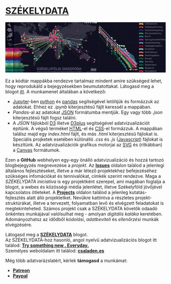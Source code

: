 [SZÉKELYDATA](http://csaladenes.egologo.ro/)
========
[![Alt text](header.jpg "Optional title")](http://csaladenes.egologo.ro/)  
  
Ez a kódtár mappákba rendezve tartalmaz mindent amire szükséged lehet, hogy reprodukáld a bejegyzésekben beumutatottakat. 
Látogasd meg a blogot [itt](http://csaladenes.egologo.ro/). 
A munkamenet általában a következő:
  - [Jupyter](http://jupyter.org)-ben [python](http://python.org) és [pandas](http://pandas.pydata.org) segítségével letöltjük és formázzuk az adatokat. Ehhez ez _.ipynb_ kiterjesztésű fájlt keressél a mappában.
  - _Pandas_-al az adatokat [JSON](http://json.org) formátumba mentjük. Egy vagy több _.json_ kiterjesztésű fájlt fogsz találni.
  - A _JSON_ fájlokból [D3](http://d3js.org) illetve [D3plus](http://d3plus.org) segítségével adatvizualizációt építünk. A végső terméket [HTML](https://www.w3schools.com/html/default.asp)-el és [CSS](https://www.w3schools.com/html/html_css.asp)-el formázzuk. A mappában  találsz majd egy _index.html_ fájlt, és más _.html_ kiterjesztésű fájlokat is. Speciális projketek esetében különálló _.css_ és _.js_ ([Javascript](https://www.javascript.com/)) fájlokat is készítünk. Az adatvizualizációk grafikus motorjai az [SVG](https://www.w3schools.com/html/html5_svg.asp) és (ritkábban) a [Canvas](https://www.w3schools.com/html/html5_canvas.asp) formátumok.
  
Ezen a __GitHub__ webhelyen egy-egy önálló adatvizualizáció és hozzá tartozó blogbejegyzés megnevezése a _projekt_. Az __[Issues](https://github.com/csaladenes/szekelydata/issues)__ oldalon találod a jelenlegi általános fejlesztéseket, illetve a már létező projektekhez befejezéséhez szükséges infomációkat és tennivalókat, címkék szerint rendezve. Maga a _SZÉKELYDATA iniciatíva_ is egy projektként szerepel, ami magában foglalja a blogot, a webes és közösségi média jelenlétet, illetve Székelyföld jövőjével kapcsolatos ötleteket. A __[Projects](https://github.com/csaladenes/szekelydata/projects)__ oldalon találod a jelenleg kutatás-fejlesztés alatt álló projektetket. Nevükre kattintva a részletes projekt-struktúrákat, illetve a tervezett, folyamatban levő és elvégzett feladatokat is megtekinteheted. Számos projekt csak a SZÉKELYDATA követők odaadó önkéntes munkájával valólsulhat meg - amolyan _digitális kaláka_ keretében. Adományozhatsz az idődből _kódolási_, _adatbeviteli_ és _ellenőrzési_ munkák elvégzésére.

Látogasd meg a __[SZÉKELYDATA](http://szekelydata.csaladen.es)__ blogot.  
Az SZÉKELYDATÁ-hoz hasonló, angol nyelvű adatvizualizációs blogot itt találod: __[Try something new . Everyday.](http://blog.csaladen.es)__  
Személyes weboldalam itt találod: __[csaladen.es](http://csaladen.es)__
  
Még több adatvarázslatért, kérlek __támogasd__ a munkámat:
  - __[Patreon](https://www.patreon.com/szekelydata)__
  - __[Paypal](https://www.paypal.com/cgi-bin/webscr?cmd=_s-xclick&hosted_button_id=LDXE7C6W7S85N)__
  


